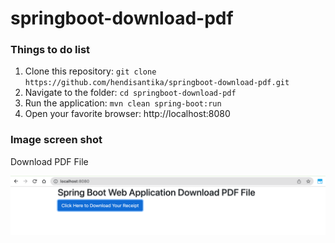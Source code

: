 # springboot-download-pdf

### Things to do list

1. Clone this repository: `git clone https://github.com/hendisantika/springboot-download-pdf.git`
2. Navigate to the folder: `cd springboot-download-pdf`
3. Run the application: `mvn clean spring-boot:run`
4. Open your favorite browser: http://localhost:8080

### Image screen shot

Download PDF File

![Download PDF File](img/pdf.png "Download PDF File")
